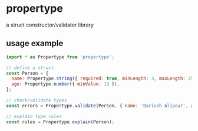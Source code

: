 # propertype
a struct constructor/validator library

## usage example
```js
import * as Propertype from 'propertype';

// define a struct
const Person = {
  name: Propertype.string({ required: true, minLength: 3, maxLength: 255 }),
  age: Propertype.number({ minValue: 13 }),
};

// check/validate types
const errors = Propertype.validate(Person, { name: 'Dariush Alipour', age: 25 });

// explain type rules
const rules = Propertype.explain(Person);

```
